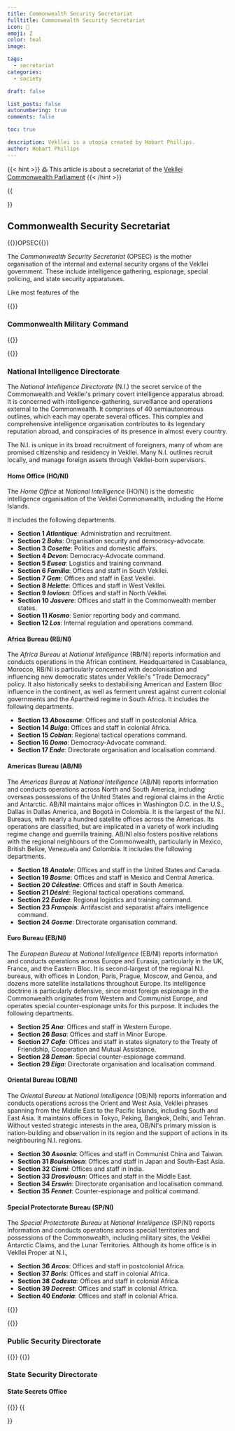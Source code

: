 ```yaml
---
title: Commonwealth Security Secretariat 
fulltitle: Commonwealth Security Secretariat 
icon: 🏹
emoji: Ζ
color: teal
image: 

tags: 
  - secretariat
categories:
  - society

draft: false

list_posts: false
autonumbering: true
comments: false

toc: true

description: Vekllei is a utopia created by Hobart Phillips.
author: Hobart Phillips
---
```

{{< hint >}}
߷ This article is about a secretariat of the [Vekllei](/utopia/vekllei/) [Commonwealth Parliament](/utopia/society/state/government/commonwealth/)
{{< /hint >}}

{{<section>}}
## Commonwealth Security Secretariat 
{{<boxtag teal>}}OPSEC{{</boxtag>}}

The *Commonwealth Security Secretariat* (OPSEC) is the mother organisation of the internal and external security organs of the Vekllei government. These include intelligence gathering, espionage, special policing, and state security apparatuses.

Like most features of the 

{{<outline>}}
### Commonwealth Military Command

{{</outline>}}

{{<outline>}}
### National Intelligence Directorate

The *National Intelligence Directorate* (N.I.) the secret service of the Commonwealth and Vekllei's primary covert intelligence apparatus abroad. It is concerned with intelligence-gathering, surveillance and operations external to the Commonwealth. It comprises of 40 semiautonomous outlines, which each may operate several offices. This complex and comprehensive intelligence organisation contributes to its legendary reputation abroad, and conspiracies of its presence in almost every country.

The N.I. is unique in its broad recruitment of foreigners, many of whom are promised citizenship and residency in Vekllei. Many N.I. outlines recruit locally, and manage foreign assets through Vekllei-born supervisors.

#### Home Office (HO/NI)

The *Home Office* at *National Intelligence* (HO/NI) is the domestic intelligence organisation of the Vekllei Commonwealth, including the Home Islands. 

It includes the following departments.

* **Section 1 *Atlantique***: Administration and recruitment. 
* **Section 2 *Bohs***: Organisation security and democracy-advocate.
* **Section 3 *Cosette***: Politics and domestic affairs.
* **Section 4 *Devon***: Democracy-Advocate command.
* **Section 5 *Eusea***: Logistics and training command.
* **Section 6 *Familia***: Offices and staff in South Vekllei.
* **Section 7 *Gem***: Offices and staff in East Vekllei.
* **Section 8 *Helette***: Offices and staff in West Vekllei.
* **Section 9 *Ioviosn***: Offices and staff in North Vekllei.
* **Section 10 *Jasvere***: Offices and staff in the Commonwealth member states.
* **Section 11 *Kosmo***: Senior reporting body and command.
* **Section 12 *Los***: Internal regulation and operations command.

#### Africa Bureau (RB/NI)

The *Africa Bureau* at *National Intelligence* (RB/NI) reports information and conducts operations in the African continent. Headquartered in Casablanca, Morocco, RB/NI is particularly concerned with decolonisation and influencing new democratic states under Vekllei's "Trade Democracy" policy. It also historically seeks to destabilising American and Eastern Bloc influence in the continent, as well as ferment unrest against current colonial governments and the Apartheid regime in South Africa. It includes the following departments.

* **Section 13 *Abosasme***: Offices and staff in postcolonial Africa. 
* **Section 14 *Bulga***: Offices and staff in colonial Africa.
* **Section 15 *Cobian***: Regional tactical operations command.
* **Section 16 *Domo***: Democracy-Advocate command.
* **Section 17 *Ende***: Directorate organisation and localisation command.

#### Americas Bureau (AB/NI)

The *Americas Bureau* at *National Intelligence* (AB/NI) reports information and conducts operations across North and South America, including overseas possessions of the United States and regional claims in the Arctic and Antarctic. AB/NI maintains major offices in Washington D.C. in the U.S., Dallas in Dallas America, and Bogotá in Colombia. It is the largest of the N.I. Bureaus, with nearly a hundred satellite offices across the Americas. Its operations are classified, but are implicated in a variety of work including regime change and guerrilla training. AB/NI also fosters positive relations with the regional neighbours of the Commonwealth, particularly in Mexico, British Belize, Venezuela and Colombia. It includes the following departments.

* **Section 18 *Anatole***: Offices and staff in the United States and Canada.
* **Section 19 *Bosme***: Offices and staff in Mexico and Central America.
* **Section 20 *Célestine***: Offices and staff in South America.
* **Section 21 *Désiré***: Regional tactical operations command.
* **Section 22 *Eudea***: Regional logistics and training command.
* **Section 23 *François***: Antifascist and separatist affairs intelligence command.
* **Section 24 *Gosme***: Directorate organisation command.

#### Euro Bureau (EB/NI)

The *European Bureau* at *National Intelligence* (EB/NI) reports information and conducts operations across Europe and Eurasia, particularly in the UK, France, and the Eastern Bloc. It is second-largest of the regional N.I. bureaus, with offices in London, Paris, Prague, Moscow, and Genoa, and dozens more satellite installations throughout Europe. Its intelligence doctrine is particularly defensive, since most foreign espionage in the Commonwealth originates from Western and Communist Europe, and operates special counter-espionage units for this purpose. It includes the following departments.

* **Section 25 *Ana***: Offices and staff in Western Europe. 
* **Section 26 *Basa***: Offices and staff in Minor Europe.
* **Section 27 *Cofa***: Offices and staff in states signatory to the Treaty of Friendship, Cooperation and Mutual Assistance.
* **Section 28 *Demon***: Special counter-espionage command.
* **Section 29 *Eiga***: Directorate organisation and localisation command.

#### Oriental Bureau (OB/NI)

The *Oriental Bureau* at *National Intelligence* (OB/NI) reports information and conducts operations across the Orient and West Asia, Vekllei phrases spanning from the Middle East to the Pacific Islands, including South and East Asia. It maintains offices in Tokyo, Peking, Bangkok, Delhi, and Tehran. Without vested strategic interests in the area, OB/NI's primary mission is nation-building and observation in its region and the support of actions in its neighbouring N.I. regions. 

* **Section 30 *Asosnia***: Offices and staff in Communist China and Taiwan.
* **Section 31 *Bouismiosn***: Offices and staff in Japan and South-East Asia.
* **Section 32 *Cismi***: Offices and staff in India.
* **Section 33 *Drosviousn***: Offices and staff in the Middle East.
* **Section 34 *Erswin***: Directorate organisation and localisation command.
* **Section 35 *Fennet***: Counter-espionage and political command.

#### Special Protectorate Bureau (SP/NI)

The *Special Protectorate Bureau* at *National Intelligence* (SP/NI) reports information and conducts operations across special territories and possessions of the Commonwealth, including military sites, the Vekllei Antarctic Claims, and the Lunar Territories. Although its home office is in Vekllei Proper at N.I., 

* **Section 36 *Arcos***: Offices and staff in postcolonial Africa. 
* **Section 37 *Boris***: Offices and staff in colonial Africa.
* **Section 38 *Codesta***: Offices and staff in colonial Africa.
* **Section 39 *Decrest***: Offices and staff in colonial Africa.
* **Section 40 *Endoria***: Offices and staff in colonial Africa.

{{</outline>}}

{{<outline>}}
### Public Security Directorate
{{</outline>}}
{{<outline>}}
### State Security Directorate

#### State Secrets Office
{{</outline>}}
{{</section>}}